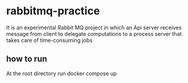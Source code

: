 # rabbitmq-practice
It is an experimental Rabbit MQ project in which an Api server receives message from client to delegate computations to a process server that takes care of time-consuming jobs

## how to run
At the root directory run docker compose up
